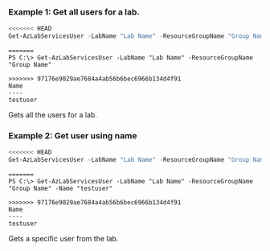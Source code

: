 ### Example 1: Get all users for a lab.
```powershell
<<<<<<< HEAD
Get-AzLabServicesUser -LabName "Lab Name" -ResourceGroupName "Group Name"
```

```output
=======
PS C:\> Get-AzLabServicesUser -LabName "Lab Name" -ResourceGroupName "Group Name"

>>>>>>> 97176e9029ae7684a4ab56b6bec6966b134d4f91
Name
----
testuser
```

Gets all the users for a lab.

### Example 2: Get user using name
```powershell
<<<<<<< HEAD
Get-AzLabServicesUser -LabName "Lab Name" -ResourceGroupName "Group Name" -Name "testuser"
```

```output
=======
PS C:\> Get-AzLabServicesUser -LabName "Lab Name" -ResourceGroupName "Group Name" -Name "testuser"

>>>>>>> 97176e9029ae7684a4ab56b6bec6966b134d4f91
Name
----
testuser
```

Gets a specific user from the lab.

